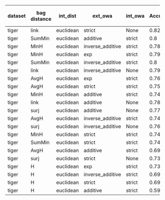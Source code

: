 | dataset | bag distance | int_dist | ext_owa | int_owa | Accuracy | F1 | TP | TN | FP | FN | Sensitivity | False Negative Rate | False Positive Rate | Specificity | Precission | False omission rate | FDR | Negative predictive value |
|---------|--------------|----------|---------|---------|----------|----|----|----|----|----|-------------|---------------------|---------------------|-------------|------------|---------------------|-----|---------------------------|
| tiger | link | euclidean | strict | None | 0.82 | 0.83 | 88 | 76 | 24 | 12 | 0.88 | 0.12 | 0.24 | 0.76 | 0.79 | 0.14 | 0.21 | 0.86 |
| tiger | SumMin | euclidean | additive | strict | 0.8 | 0.8 | 78 | 82 | 18 | 22 | 0.78 | 0.22 | 0.18 | 0.82 | 0.81 | 0.21 | 0.19 | 0.79 |
| tiger | MinH | euclidean | inverse_additive | strict | 0.78 | 0.8 | 91 | 64 | 36 | 9 | 0.91 | 0.09 | 0.36 | 0.64 | 0.72 | 0.12 | 0.28 | 0.88 |
| tiger | MinH | euclidean | exp | strict | 0.79 | 0.8 | 85 | 73 | 27 | 15 | 0.85 | 0.15 | 0.27 | 0.73 | 0.76 | 0.17 | 0.24 | 0.83 |
| tiger | SumMin | euclidean | inverse_additive | strict | 0.8 | 0.79 | 76 | 83 | 17 | 24 | 0.76 | 0.24 | 0.17 | 0.83 | 0.82 | 0.22 | 0.18 | 0.78 |
| tiger | link | euclidean | inverse_additive | None | 0.79 | 0.79 | 82 | 75 | 25 | 18 | 0.82 | 0.18 | 0.25 | 0.75 | 0.77 | 0.19 | 0.23 | 0.81 |
| tiger | AvgH | euclidean | exp | strict | 0.76 | 0.79 | 90 | 62 | 38 | 10 | 0.9 | 0.1 | 0.38 | 0.62 | 0.7 | 0.14 | 0.3 | 0.86 |
| tiger | AvgH | euclidean | strict | strict | 0.75 | 0.78 | 87 | 63 | 37 | 13 | 0.87 | 0.13 | 0.37 | 0.63 | 0.7 | 0.17 | 0.3 | 0.83 |
| tiger | MinH | euclidean | additive | strict | 0.74 | 0.78 | 93 | 56 | 44 | 7 | 0.93 | 0.07 | 0.44 | 0.56 | 0.68 | 0.11 | 0.32 | 0.89 |
| tiger | link | euclidean | additive | None | 0.78 | 0.78 | 79 | 77 | 23 | 21 | 0.79 | 0.21 | 0.23 | 0.77 | 0.77 | 0.21 | 0.23 | 0.79 |
| tiger | surj | euclidean | additive | None | 0.77 | 0.78 | 81 | 72 | 28 | 19 | 0.81 | 0.19 | 0.28 | 0.72 | 0.74 | 0.21 | 0.26 | 0.79 |
| tiger | AvgH | euclidean | inverse_additive | strict | 0.74 | 0.78 | 92 | 56 | 44 | 8 | 0.92 | 0.08 | 0.44 | 0.56 | 0.68 | 0.12 | 0.32 | 0.88 |
| tiger | surj | euclidean | inverse_additive | None | 0.76 | 0.77 | 82 | 69 | 31 | 18 | 0.82 | 0.18 | 0.31 | 0.69 | 0.73 | 0.21 | 0.27 | 0.79 |
| tiger | MinH | euclidean | strict | strict | 0.74 | 0.76 | 81 | 68 | 32 | 19 | 0.81 | 0.19 | 0.32 | 0.68 | 0.72 | 0.22 | 0.28 | 0.78 |
| tiger | SumMin | euclidean | strict | strict | 0.74 | 0.76 | 82 | 67 | 33 | 18 | 0.82 | 0.18 | 0.33 | 0.67 | 0.71 | 0.21 | 0.29 | 0.79 |
| tiger | AvgH | euclidean | additive | strict | 0.69 | 0.76 | 98 | 40 | 60 | 2 | 0.98 | 0.02 | 0.6 | 0.4 | 0.62 | 0.05 | 0.38 | 0.95 |
| tiger | surj | euclidean | strict | None | 0.73 | 0.75 | 80 | 67 | 33 | 20 | 0.8 | 0.2 | 0.33 | 0.67 | 0.71 | 0.23 | 0.29 | 0.77 |
| tiger | H | euclidean | exp | strict | 0.73 | 0.73 | 74 | 72 | 28 | 26 | 0.74 | 0.26 | 0.28 | 0.72 | 0.73 | 0.27 | 0.27 | 0.73 |
| tiger | H | euclidean | inverse_additive | strict | 0.69 | 0.72 | 81 | 57 | 43 | 19 | 0.81 | 0.19 | 0.43 | 0.57 | 0.65 | 0.25 | 0.35 | 0.75 |
| tiger | H | euclidean | strict | strict | 0.69 | 0.7 | 73 | 65 | 35 | 27 | 0.73 | 0.27 | 0.35 | 0.65 | 0.68 | 0.29 | 0.32 | 0.71 |
| tiger | H | euclidean | additive | strict | 0.59 | 0.68 | 87 | 32 | 68 | 13 | 0.87 | 0.13 | 0.68 | 0.32 | 0.56 | 0.29 | 0.44 | 0.71 |
